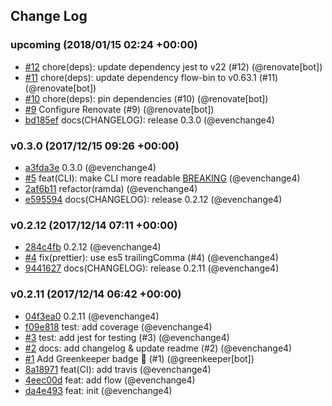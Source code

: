 ## Change Log

### upcoming (2018/01/15 02:24 +00:00)

* [#12](https://github.com/evenchange4/react-intl-cra/pull/12) chore(deps): update dependency jest to v22 (#12) (@renovate[bot])
* [#11](https://github.com/evenchange4/react-intl-cra/pull/11) chore(deps): update dependency flow-bin to v0.63.1 (#11) (@renovate[bot])
* [#10](https://github.com/evenchange4/react-intl-cra/pull/10) chore(deps): pin dependencies (#10) (@renovate[bot])
* [#9](https://github.com/evenchange4/react-intl-cra/pull/9) Configure Renovate (#9) (@renovate[bot])
* [bd185ef](https://github.com/evenchange4/react-intl-cra/commit/bd185efa218b98e22ba766800899e792b30d1448) docs(CHANGELOG): release 0.3.0 (@evenchange4)

### v0.3.0 (2017/12/15 09:26 +00:00)

* [a3fda3e](https://github.com/evenchange4/react-intl-cra/commit/a3fda3e88ff7186bb642b772fa2bba16c0bb6a03) 0.3.0 (@evenchange4)
* [#5](https://github.com/evenchange4/react-intl-cra/pull/5) feat(CLI): make CLI more readable [BREAKING](#5) (@evenchange4)
* [2af6b11](https://github.com/evenchange4/react-intl-cra/commit/2af6b114ab6a1d7288880efb7bb20ce653a30ba6) refactor(ramda) (@evenchange4)
* [e595594](https://github.com/evenchange4/react-intl-cra/commit/e5955946189965ffc149e55278f12bbcaf8ce762) docs(CHANGELOG): release 0.2.12 (@evenchange4)

### v0.2.12 (2017/12/14 07:11 +00:00)

* [284c4fb](https://github.com/evenchange4/react-intl-cra/commit/284c4fb8c3c9dc5d3c9eeff717b32c18be715d3f) 0.2.12 (@evenchange4)
* [#4](https://github.com/evenchange4/react-intl-cra/pull/4) fix(prettier): use es5 trailingComma (#4) (@evenchange4)
* [9441627](https://github.com/evenchange4/react-intl-cra/commit/944162750485bfac3cb247b5c748331cd7f28ca0) docs(CHANGELOG): release 0.2.11 (@evenchange4)

### v0.2.11 (2017/12/14 06:42 +00:00)

* [04f3ea0](https://github.com/evenchange4/react-intl-cra/commit/04f3ea0f64879ed36887a1565c3ccff701ba6993) 0.2.11 (@evenchange4)
* [f09e818](https://github.com/evenchange4/react-intl-cra/commit/f09e8180654532a0874a05dc02bb368d58de7627) test: add coverage (@evenchange4)
* [#3](https://github.com/evenchange4/react-intl-cra/pull/3) test: add jest for testing (#3) (@evenchange4)
* [#2](https://github.com/evenchange4/react-intl-cra/pull/2) docs: add changelog & update readme (#2) (@evenchange4)
* [#1](https://github.com/evenchange4/react-intl-cra/pull/1) Add Greenkeeper badge 🌴 (#1) (@greenkeeper[bot])
* [8a18971](https://github.com/evenchange4/react-intl-cra/commit/8a18971d83a596e72712df26675b5f0dc05db094) feat(CI): add travis (@evenchange4)
* [4eec00d](https://github.com/evenchange4/react-intl-cra/commit/4eec00d723cbd302d34ad1f924e331490e2effad) feat: add flow (@evenchange4)
* [da4e493](https://github.com/evenchange4/react-intl-cra/commit/da4e4938abe41a2ab6cfb41382195492e2c7408c) feat: init (@evenchange4)
